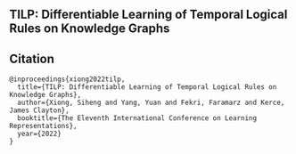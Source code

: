 ## TILP: Differentiable Learning of Temporal Logical Rules on Knowledge Graphs


## Citation
```
@inproceedings{xiong2022tilp,
  title={TILP: Differentiable Learning of Temporal Logical Rules on Knowledge Graphs},
  author={Xiong, Siheng and Yang, Yuan and Fekri, Faramarz and Kerce, James Clayton},
  booktitle={The Eleventh International Conference on Learning Representations},
  year={2022}
}
```
